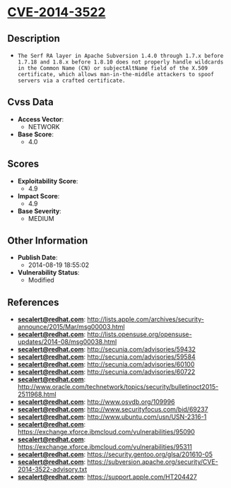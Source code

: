 
# [CVE-2014-3522](http://lists.apple.com/archives/security-announce/2015/Mar/msg00003.html)

## Description

- `The Serf RA layer in Apache Subversion 1.4.0 through 1.7.x before 1.7.18 and 1.8.x before 1.8.10 does not properly handle wildcards in the Common Name (CN) or subjectAltName field of the X.509 certificate, which allows man-in-the-middle attackers to spoof servers via a crafted certificate.`

## Cvss Data

- **Access Vector**:
  - NETWORK
- **Base Score**:
  - 4.0

## Scores

- **Exploitability Score**:
  - 4.9
- **Impact Score**:
  - 4.9
- **Base Severity**:
  - MEDIUM

## Other Information

- **Publish Date**:
  - 2014-08-19 18:55:02
- **Vulnerability Status**:
  - Modified

## References

- **secalert@redhat.com**: http://lists.apple.com/archives/security-announce/2015/Mar/msg00003.html
- **secalert@redhat.com**: http://lists.opensuse.org/opensuse-updates/2014-08/msg00038.html
- **secalert@redhat.com**: http://secunia.com/advisories/59432
- **secalert@redhat.com**: http://secunia.com/advisories/59584
- **secalert@redhat.com**: http://secunia.com/advisories/60100
- **secalert@redhat.com**: http://secunia.com/advisories/60722
- **secalert@redhat.com**: http://www.oracle.com/technetwork/topics/security/bulletinoct2015-2511968.html
- **secalert@redhat.com**: http://www.osvdb.org/109996
- **secalert@redhat.com**: http://www.securityfocus.com/bid/69237
- **secalert@redhat.com**: http://www.ubuntu.com/usn/USN-2316-1
- **secalert@redhat.com**: https://exchange.xforce.ibmcloud.com/vulnerabilities/95090
- **secalert@redhat.com**: https://exchange.xforce.ibmcloud.com/vulnerabilities/95311
- **secalert@redhat.com**: https://security.gentoo.org/glsa/201610-05
- **secalert@redhat.com**: https://subversion.apache.org/security/CVE-2014-3522-advisory.txt
- **secalert@redhat.com**: https://support.apple.com/HT204427
